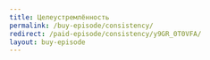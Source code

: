 ```yaml
---
title: Целеустремлённость
permalink: /buy-episode/consistency/
redirect: /paid-episode/consistency/y9GR_0T0VFA/
layout: buy-episode
---
```

